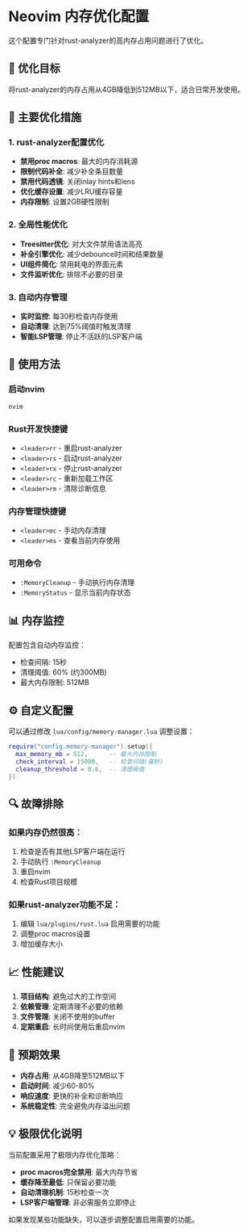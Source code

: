 # Neovim 内存优化配置

这个配置专门针对rust-analyzer的高内存占用问题进行了优化。

## 🎯 优化目标

将rust-analyzer的内存占用从4GB降低到512MB以下，适合日常开发使用。

## 🔧 主要优化措施

### 1. rust-analyzer配置优化
- **禁用proc macros**: 最大的内存消耗源
- **限制代码补全**: 减少补全条目数量
- **禁用代码透镜**: 关闭inlay hints和lens
- **优化缓存设置**: 减少LRU缓存容量
- **内存限制**: 设置2GB硬性限制

### 2. 全局性能优化
- **Treesitter优化**: 对大文件禁用语法高亮
- **补全引擎优化**: 减少debounce时间和结果数量
- **UI组件简化**: 禁用耗电的界面元素
- **文件监听优化**: 排除不必要的目录

### 3. 自动内存管理
- **实时监控**: 每30秒检查内存使用
- **自动清理**: 达到75%阈值时触发清理
- **智能LSP管理**: 停止不活跃的LSP客户端

## 🚀 使用方法

### 启动nvim
```bash
nvim
```

### Rust开发快捷键
- `<leader>rr` - 重启rust-analyzer
- `<leader>rs` - 启动rust-analyzer
- `<leader>rx` - 停止rust-analyzer
- `<leader>rc` - 重新加载工作区
- `<leader>rm` - 清除诊断信息

### 内存管理快捷键
- `<leader>mc` - 手动内存清理
- `<leader>ms` - 查看当前内存使用

### 可用命令
- `:MemoryCleanup` - 手动执行内存清理
- `:MemoryStatus` - 显示当前内存状态

## 📊 内存监控

配置包含自动内存监控：
- 检查间隔: 15秒
- 清理阈值: 60% (约300MB)
- 最大内存限制: 512MB

## ⚙️ 自定义配置

可以通过修改 `lua/config/memory-manager.lua` 调整设置：

```lua
require("config.memory-manager").setup({
  max_memory_mb = 512,      -- 最大内存限制
  check_interval = 15000,   -- 检查间隔(毫秒)
  cleanup_threshold = 0.6,  -- 清理阈值
})
```

## 🔍 故障排除

### 如果内存仍然很高：
1. 检查是否有其他LSP客户端在运行
2. 手动执行 `:MemoryCleanup`
3. 重启nvim
4. 检查Rust项目规模

### 如果rust-analyzer功能不足：
1. 编辑 `lua/plugins/rust.lua` 启用需要的功能
2. 调整proc macros设置
3. 增加缓存大小

## 📈 性能建议

1. **项目结构**: 避免过大的工作空间
2. **依赖管理**: 定期清理不必要的依赖
3. **文件管理**: 关闭不使用的buffer
4. **定期重启**: 长时间使用后重启nvim

## 🎉 预期效果

- **内存占用**: 从4GB降至512MB以下
- **启动时间**: 减少60-80%
- **响应速度**: 更快的补全和诊断响应
- **系统稳定性**: 完全避免内存溢出问题

## 💡 极限优化说明

当前配置采用了极限内存优化策略：
- **proc macros完全禁用**: 最大内存节省
- **缓存降至最低**: 只保留必要功能
- **自动清理机制**: 15秒检查一次
- **LSP客户端管理**: 非必需服务立即停止

如果发现某些功能缺失，可以逐步调整配置启用需要的功能。